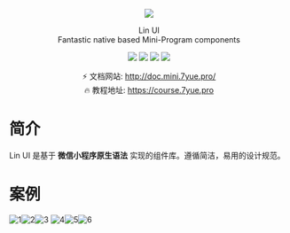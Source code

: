 
<p align="center">
  <!-- <a href="http://doc.mini.7yue.pro/"> -->
    <img
      class="QR-img" src="https://img-gzb.oss-cn-shanghai.aliyuncs.com/lala/2bdab36cc138813e87fe60000f474b67.jpg">
  <!-- </a> -->
</p>

<div align="center"> <span class="logo" > Lin UI </span> </div>

<div class="row" />

<div align="center">
  <span class="desc" >Fantastic native based Mini-Program components</span> 
</div>

<div align="center">

![](https://img.shields.io/badge/build-passing-00d508.svg)
![](https://img.shields.io/npm/v/lin-ui.svg)
![](https://img.shields.io/npm/dt/lin-ui.svg)
![](https://img.shields.io/badge/license-MIT-3963bc.svg)

</div>

<div align="center">

⚡️ 文档网站: http://doc.mini.7yue.pro/
<br/>
🔥 教程地址: https://course.7yue.pro

</div>

# 简介

Lin UI 是基于 **微信小程序原生语法** 实现的组件库。遵循简洁，易用的设计规范。

# 案例

![1](https://cdn.learnku.com/uploads/images/202001/08/24082/iRzcX0uQjq.png!large)![2](https://cdn.learnku.com/uploads/images/202001/08/24082/TnbXHnif62.PNG!large)![3](https://cdn.learnku.com/uploads/images/202001/08/24082/hWEoyU7nJ8.PNG!large)
![4](https://cdn.learnku.com/uploads/images/202001/08/24082/hOkBPlKrdl.PNG!large)![5](https://cdn.learnku.com/uploads/images/202001/08/24082/I3Vdh2SuGK.PNG!large)![6](https://cdn.learnku.com/uploads/images/202001/08/24082/bYK8AseiFB.PNG!large)

